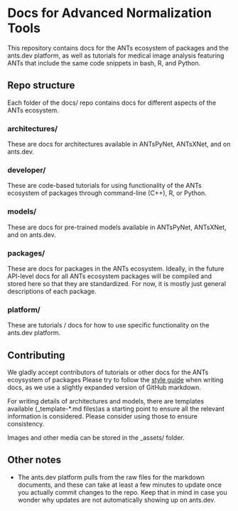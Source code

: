 # Docs for Advanced Normalization Tools

This repository contains docs for the ANTs ecosystem of packages and the ants.dev platform, as well as tutorials for medical image analysis featuring ANTs that include the same code snippets in bash, R, and Python.

## Repo structure

Each folder of the docs/ repo contains docs for different aspects of the ANTs ecosystem.

### architectures/

These are docs for architectures available in ANTsPyNet, ANTsXNet, and on ants.dev.

### developer/

These are code-based tutorials for using functionality of the ANTs ecosystem of packages through command-line (C++), R, or Python.

### models/

These are docs for pre-trained models available in ANTsPyNet, ANTsXNet, and on ants.dev.

### packages/

These are docs for packages in the ANTs ecosystem. Ideally, in the future API-level docs for all ANTs ecosystem packages will be compiled and stored here so that they are standardized. For now, it is mostly just general descriptions of each package.

### platform/

These are tutorials / docs for how to use specific functionality on the ants.dev platform.

## Contributing

We gladly accept contributors of tutorials or other docs for the ANTs ecoysystem of packages Please try to follow the [style guide](https://www.github.com/ncullen93/docs/style.md) when writing docs, as we use a slightly expanded version of GitHub markdown.

For writing details of architectures and models, there are templates available (\_template-\*.md files)as a starting point to ensure all the relevant information is considered. Please consider using those to ensure consistency.

Images and other media can be stored in the \_assets/ folder.

## Other notes

- The ants.dev platform pulls from the raw files for the markdown documents, and these can take at least a few minutes to update once you actually commit changes to the repo. Keep that in mind in case you wonder why updates are not automatically showing up on ants.dev.
